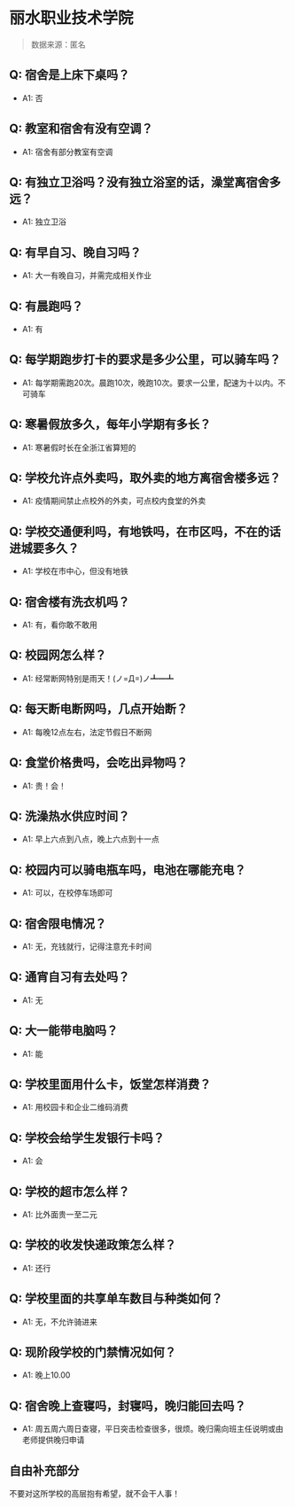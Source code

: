 # 丽水职业技术学院

> 数据来源：匿名

## Q: 宿舍是上床下桌吗？

- A1: 否

## Q: 教室和宿舍有没有空调？

- A1: 宿舍有部分教室有空调

## Q: 有独立卫浴吗？没有独立浴室的话，澡堂离宿舍多远？

- A1: 独立卫浴

## Q: 有早自习、晚自习吗？

- A1: 大一有晚自习，并需完成相关作业

## Q: 有晨跑吗？

- A1: 有

## Q: 每学期跑步打卡的要求是多少公里，可以骑车吗？

- A1: 每学期需跑20次。晨跑10次，晚跑10次。要求一公里，配速为十以内。不可骑车

## Q: 寒暑假放多久，每年小学期有多长？

- A1: 寒暑假时长在全浙江省算短的

## Q: 学校允许点外卖吗，取外卖的地方离宿舍楼多远？

- A1: 疫情期间禁止点校外的外卖，可点校内食堂的外卖

## Q: 学校交通便利吗，有地铁吗，在市区吗，不在的话进城要多久？

- A1: 学校在市中心，但没有地铁

## Q: 宿舍楼有洗衣机吗？

- A1: 有，看你敢不敢用

## Q: 校园网怎么样？

- A1: 经常断网特别是雨天！(ノ=Д=)ノ┻━┻

## Q: 每天断电断网吗，几点开始断？

- A1: 每晚12点左右，法定节假日不断网

## Q: 食堂价格贵吗，会吃出异物吗？

- A1: 贵！会！

## Q: 洗澡热水供应时间？

- A1: 早上六点到八点，晚上六点到十一点

## Q: 校园内可以骑电瓶车吗，电池在哪能充电？

- A1: 可以，在校停车场即可

## Q: 宿舍限电情况？

- A1: 无，充钱就行，记得注意充卡时间

## Q: 通宵自习有去处吗？

- A1: 无

## Q: 大一能带电脑吗？

- A1: 能

## Q: 学校里面用什么卡，饭堂怎样消费？

- A1: 用校园卡和企业二维码消费

## Q: 学校会给学生发银行卡吗？

- A1: 会

## Q: 学校的超市怎么样？

- A1: 比外面贵一至二元

## Q: 学校的收发快递政策怎么样？

- A1: 还行

## Q: 学校里面的共享单车数目与种类如何？

- A1: 无，不允许骑进来

## Q: 现阶段学校的门禁情况如何？

- A1: 晚上10.00

## Q: 宿舍晚上查寝吗，封寝吗，晚归能回去吗？

- A1: 周五周六周日查寝，平日突击检查很多，很烦。晚归需向班主任说明或由老师提供晚归申请

## 自由补充部分

不要对这所学校的高层抱有希望，就不会干人事！